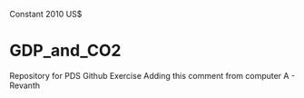 Constant 2010 US$
# GDP_and_CO2
Repository for PDS Github Exercise
Adding this comment from computer A - Revanth
